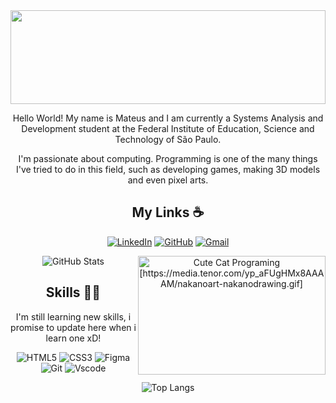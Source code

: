 
<div align="center">
 <img src="https://capsule-render.vercel.app/api?type=waving&height=200&text=Souza%20TXT&fontAlign=75&fontAlignY=40&color=gradient" height="150" width="100%">

Hello World! My name is Mateus and I am currently a Systems Analysis and Development student at the Federal Institute of Education, Science and Technology of São Paulo.

I'm passionate about computing. Programming is one of the many things I've tried to do in this field, such as developing games, making 3D models and even pixel arts.

## My Links ☕
  
[![LinkedIn](https://img.shields.io/badge/LinkedIn-0077B5?style=for-the-badge&logo=linkedin&logoColor=white)](https://www.linkedin.com/in/mateus-fonseca-de-souza-0375a726b/)
[![GitHub](https://img.shields.io/badge/GitHub-100000?style=for-the-badge&logo=github&logoColor=white)](https://github.com/SouzaTXT)
[![Gmail](https://img.shields.io/badge/Gmail-333333?style=for-the-badge&logo=gmail&logoColor=red)](mailto:mateusfonsecasouza41@gmail.com)

![GitHub Stats](https://github-readme-stats.vercel.app/api?username=SouzaTXT&theme=transparent&bg_color=000&border_color=30A3DC&show_icons=true&icon_color=30A3DC&title_color=E94D5F&text_color=FFF)
<img align="right" alt="Cute Cat Programing [https://media.tenor.com/yp_aFUgHMx8AAAAM/nakanoart-nakanodrawing.gif]" height="190" width="300" src="https://media3.giphy.com/media/JIX9t2j0ZTN9S/200w.gif?cid=6c09b95270sfz6234lbgsbgrotn3kivet7jp685taxnbd64q&ep=v1_gifs_search&rid=200w.gif&ct=g">


## Skills 👨‍💻
I'm still learning new skills, i promise to update here when i learn one xD!

![HTML5](https://img.shields.io/badge/HTML5-E34F26?style=for-the-badge&logo=html5&logoColor=white)
![CSS3](https://img.shields.io/badge/CSS3-1572B6?style=for-the-badge&logo=css3&logoColor=white)
![Figma](https://img.shields.io/badge/Figma-696969?style=for-the-badge&logo=figma&logoColor=figma)
![Git](https://img.shields.io/badge/GIT-E44C30?style=for-the-badge&logo=git&logoColor=white)
![Vscode](https://img.shields.io/badge/Vscode-007ACC?style=for-the-badge&logo=visual-studio-code&logoColor=white)

![Top Langs](https://github-readme-stats-git-masterrstaa-rickstaa.vercel.app/api/top-langs/?username=SouzaTXT&layout=compact&bg_color=000&border_color=30A3DC&title_color=E94D5F&text_color=FFF)
</div>
